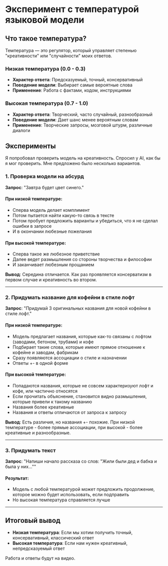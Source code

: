 # Эксперимент с температурой языковой модели

## Что такое температура?

Температура — это регулятор, который управляет степенью "креативности" или "случайности" моих ответов.

### Низкая температура (0.0 - 0.3)
- **Характер ответа**: Предсказуемый, точный, консервативный
- **Поведение модели**: Выбирает самые вероятные слова
- **Применение**: Работа с фактами, кодом, инструкциями

### Высокая температура (0.7 - 1.0)
- **Характер ответа**: Творческий, часто случайный, разнообразный
- **Поведение модели**: Дает шанс менее вероятным словам
- **Применение**: Творческие запросы, мозговой штурм, различные диалоги

## Эксперименты

Я попробовал проверить модель на креативность. Спросил у AI, как бы я мог проверить. Мне предложено было несколько вариантов.

### 1. Проверка модели на абсурд

**Запрос**: "Завтра будет цвет синего."

#### При низкой температуре:
- Сперва модель делает комплимент
- Потом пытается найти какую-то связь в тексте
- Потом пробует предложить варианты и убедиться, что я не сделал ошибки в запросе
- И в окончании любезные пожелания

#### При высокой температуре:
- Сперва такое же любезное приветствие
- Далее ведет размышления со стороны творчества и философии
- И заканчивает любезным прощанием

**Вывод**: Середина отличается. Как раз проявляется консерватизм в первом случае и креативность во втором.

---

### 2. Придумать название для кофейни в стиле лофт

**Запрос**: "Придумай 3 оригинальных названия для новой кофейни в стиле лофт."

#### При низкой температуре:
- Модель предлагает названия, которые как-то связаны с лофтом (заводами, бетоном, трубами) и кофе
- Подбирает такие слова, которые имеют прямое отношение к кофейне и заводам, фабрикам
- Сразу появляются ассоциации о стиле и назначении
- Ответы +- в одной форме

#### При высокой температуре:
- Попадаются названия, которые не совсем характеризуют лофт и кофе, или частично относятся
- Если прочитать объяснение, становится видно размышления, которые привели к такому названию
- Названия более креативные
- Названия и ответы отличаются от запроса к запросу

**Вывод**: Есть различия, но названия +- похожие. При низкой температуре - более прямые ассоциации, при высокой - более креативные и разнообразные.

---

### 3. Придумать текст

**Запрос**: "Напиши начало рассказа со слов: "Жили были дед и бабка и была у них...""

#### Результат:
- Модель с любой температурой может предложить продолжение, которое можно будет использовать, если подправить
- Но высокая температура справляется лучше

---

## Итоговый вывод

- **Низкая температура**: Если мы хотим получить точный, консервативный, классический ответ
- **Высокая температура**: Если нам нужен креативный, непредсказуемый ответ

Работа и ответы будут на видео.